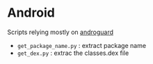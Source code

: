 # Android

Scripts relying mostly on [androguard](https://github.com/androguard/androguard)

* `get_package_name.py` : extract package name
* `get_dex.py` : extrac the classes.dex file
